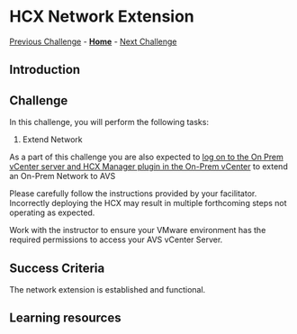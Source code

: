 # HCX Network Extension

[Previous Challenge](./09-HCX-Service-Mesh.md) - **[Home](../Readme.md)** - [Next Challenge](./11-AVS-Migrate-VM.md)

## Introduction

## Challenge 

In this challenge, you will perform the following tasks:

1.	Extend Network 

As a part of this challenge you are also expected to <u>log on to the On Prem vCenter server and HCX Manager plugin in the On-Prem vCenter</u> to extend an On-Prem Network to AVS

Please carefully follow the instructions provided by your facilitator. Incorrectly deploying the HCX may result in multiple forthcoming steps not operating as expected.

Work with the instructor to ensure your VMware environment has the required permissions to access your AVS vCenter Server.

## Success Criteria

The network extension is established and functional.

## Learning resources